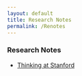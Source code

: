 ```yaml
---
layout: default
title: Research Notes
permalink: /Renotes
---
```


### Research Notes
- [Thinking at Stanford](/stanford)
